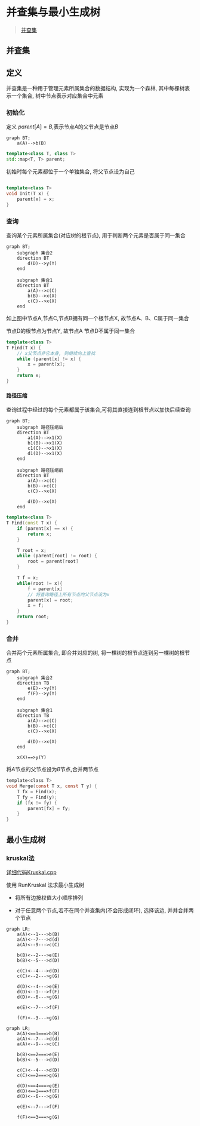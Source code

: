 <!--
 * @Brief        : 
 * @Author       : dmjcb
 * @Date         : 2021-10-06 13:11:32
 * @LastEditors  : dmjcb@outlook.com
 * @LastEditTime : 2024-09-28 16:19:30
-->

# 并查集与最小生成树

> [并查集](https://oi-wiki.org/ds/dsu/)

## 并查集

## 定义

并查集是一种用于管理元素所属集合的数据结构, 实现为一个森林, 其中每棵树表示一个集合, 树中节点表示对应集合中元素

### 初始化

定义 $parent[A] = B$,表示节点$A$的父节点是节点$B$

```mermaid
graph BT;
    a(A)-->b(B)
```

```c++
template<class T, class T>
std::map<T, T> parent;
```

初始时每个元素都位于一个单独集合, 将父节点设为自己

```c++

template<class T>
void Init(T x) {
    parent[x] = x;
}
```

### 查询

查询某个元素所属集合(对应树的根节点), 用于判断两个元素是否属于同一集合

```mermaid
graph BT;
    subgraph 集合2
    direction BT
        d(D)-->y(Y)
    end

    subgraph 集合1
    direction BT
        a(A)-->c(C)
        b(B)-->x(X)
        c(C)-->x(X)
    end
```

如上图中节点A,节点C,节点B拥有同一个根节点X, 故节点A、B、C属于同一集合

节点D的根节点为节点Y, 故节点A 节点D不属于同一集合

```c++
template<class T>
T Find(T x) {
    // x父节点非它本身, 则继续向上查找
    while (parent[x] != x) {
        x = parent[x];
    }
    return x;
}
```

#### 路径压缩

查询过程中经过的每个元素都属于该集合,可将其直接连到根节点以加快后续查询

```mermaid
graph BT;
    subgraph 路径压缩后
    direction BT
        a1(A)-->x1(X)
        b1(B)-->x1(X)
        c1(C)-->x1(X)
        d1(D)-->x1(X)
    end

    subgraph 路径压缩前
    direction BT
        a(A)-->c(C)
        b(B)-->c(C)
        c(C)-->x(X)

        d(D)-->x(X)
    end
```

```c++
template<class T>
T Find(const T x) {
    if (parent[x] == x) {
        return x;
    }

    T root = x;
    while (parent[root] != root) {
        root = parent[root]
    }

    T f = x;
    while(root != x){
        f = parent[x]
        // 将查询路径上所有节点的父节点设为x
        parent[x] = root;
        x = f;
    }
    return root;
}
```

### 合并

合并两个元素所属集合, 即合并对应的树, 将一棵树的根节点连到另一棵树的根节点

```mermaid
graph BT;
    subgraph 集合2
    direction TB
        e(E)-->y(Y)
        f(F)-->y(Y)
    end

    subgraph 集合1
    direction TB
        a(A)-->c(C)
        b(B)-->c(C)
        c(C)-->x(X)

        d(D)-->x(X)
    end

    x(X)==>y(Y)
```

将$A$节点的父节点设为$B$节点,合并两节点

```c
template<class T>
void Merge(const T x, const T y) {
    T fx = Find(x);
    T fy = Find(y);
    if (fx != fy) {
        parent[fx] = fy;
    }
}
```

## 最小生成树

### kruskal法

[详细代码Kruskal.cpp](../Code/Graph/Kruskal.cpp)

使用 RunKruskal 法求最小生成树

- 将所有边按权值大小顺序排列

- 对于任意两个节点,若不在同个并查集内(不会形成闭环), 选择该边, 并并合并两个节点

```mermaid
graph LR;
    a(A)<--1--->b(B)
    a(A)<--7--->d(d)
    a(A)<--9--->c(C)

    b(B)<--2--->e(E)
    b(B)<--5--->d(D)

    c(C)<--4--->d(D)
    c(C)<--2--->g(G)

    d(D)<--4--->e(E)
    d(D)<--1--->f(F)
    d(D)<--6--->g(G)

    e(E)<--7--->f(F)

    f(F)<--3--->g(G)
```

```mermaid
graph LR;
    a(A)<==1===>b(B)
    a(A)<--7--->d(d)
    a(A)<--9--->c(C)

    b(B)<==2===>e(E)
    b(B)<--5--->d(D)

    c(C)<--4--->d(D)
    c(C)<==2===>g(G)

    d(D)<==4===>e(E)
    d(D)<==1===>f(F)
    d(D)<--6--->g(G)

    e(E)<--7--->f(F)

    f(F)<==3===>g(G)
```
